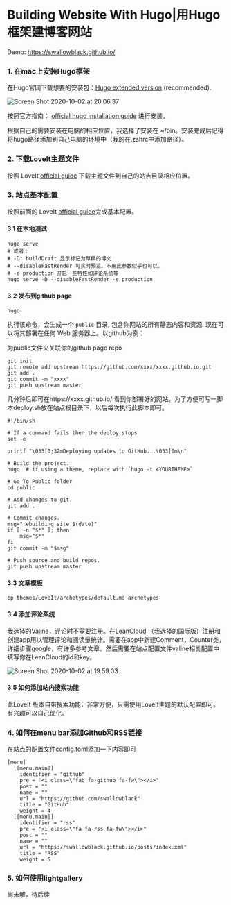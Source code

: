 # Building Website With Hugo|用Hugo框架建博客网站




Demo: https://swallowblack.github.io/

### 1. 在mac上安装Hugo框架

在Hugo官网下载想要的安装包：[Hugo extended version](https://github.com/gohugoio/hugo/releases) (recommended).



![Screen Shot 2020-10-02 at 20.06.37](https://tva1.sinaimg.cn/large/007S8ZIlly1gjbttzrvvbj31ew086763.jpg)



按照官方指南： [official hugo installation guide](https://gohugo.io/getting-started/installing/)  进行安装。

根据自己的需要安装在电脑的相应位置，我选择了安装在 ~/bin。安装完成后记得将hugo路径添加到自己电脑的环境中（我的在.zshrc中添加路径）。

<!--more-->

### 2. 下载Lovelt主题文件

按照 LoveIt [official guide](https://hugoloveit.com/zh-cn/theme-documentation-basics/#5-%E6%90%9C%E7%B4%A2) 下载主题文件到自己的站点目录相应位置。

### 3. 站点基本配置

按照前面的 LoveIt [official guide](https://hugoloveit.com/zh-cn/theme-documentation-basics/#5-%E6%90%9C%E7%B4%A2)完成基本配置。

#### 3.1 在本地测试

```shell
hugo serve
# 或者：
# -D: buildDraft 显示标记为草稿的博文
# --disableFastRender 可实时预览。不用此参数似乎也可以。
# -e production 开启一些特性如评论系统等
hugo serve -D --disableFastRender -e production
```



#### 3.2 发布到github page

```shell
hugo
```

执行该命令，会生成一个 `public` 目录, 包含你网站的所有静态内容和资源. 现在可以将其部署在任何 Web 服务器上。以github为例：

为public文件夹关联你的github page repo

```shell
git init
git remote add upstream https://github.com/xxxx/xxxx.github.io.git
git add .
git commit -m "xxxx"
git push upstream master
```

几分钟后即可在https://xxxx.github.io/ 看到你部署好的网站。为了方便可写一脚本deploy.sh放在站点根目录下，以后每次执行此脚本即可。

```shell
#!/bin/sh

# If a command fails then the deploy stops
set -e

printf "\033[0;32mDeploying updates to GitHub...\033[0m\n"

# Build the project.
hugo  # if using a theme, replace with `hugo -t <YOURTHEME>`

# Go To Public folder
cd public

# Add changes to git.
git add .

# Commit changes.
msg="rebuilding site $(date)"
if [ -n "$*" ]; then
	msg="$*"
fi
git commit -m "$msg"

# Push source and build repos.
git push upstream master
```



#### 3.3 文章模板

```shell
cp themes/LoveIt/archetypes/default.md archetypes
```



#### 3.4 添加评论系统

我选择的Valine，评论时不需要注册。在[LeanCloud](https://leancloud.app/) （我选择的国际版）注册和创建app用以管理评论和阅读量统计。需要在app中新建Comment，Counter类，详细步骤google，有许多参考文章。然后需要在站点配置文件valine相关配置中填写你在LeanCloud的id和key。

![Screen Shot 2020-10-02 at 19.59.03](https://tva1.sinaimg.cn/large/007S8ZIlly1gjbtttbcb9j30qo0oijtz.jpg)



#### 3.5 如何添加站内搜索功能

此LoveIt 版本自带搜索功能，非常方便，只需使用LoveIt主题的默认配置即可。有兴趣可以自己优化。

### 4. 如何在menu bar添加Github和RSS链接

在站点的配置文件config.toml添加一下内容即可

```shell
[menu]
  [[menu.main]]
    identifier = "github"
    pre = "<i class=\"fab fa-github fa-fw\"></i>"
    post = ""
    name = ""
    url = "https://github.com/swallowblack"
    title = "GitHub"
    weight = 4
  [[menu.main]]
    identifier = "rss"
    pre = "<i class=\"fa fa-rss fa-fw\"></i>"
    post = ""
    name = ""
    url = "https://swallowblack.github.io/posts/index.xml"
    title = "RSS"
    weight = 5

```

### 5. 如何使用lightgallery

尚未解，待后续





